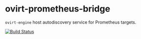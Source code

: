 # ovirt-prometheus-bridge
`ovirt-engine` host autodiscovery service for Prometheus targets.

[![Build Status](https://travis-ci.org/rmohr/ovirt-prometheus-bridge.svg?branch=master)](https://travis-ci.org/rmohr/ovirt-prometheus-bridge)


